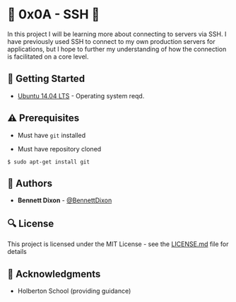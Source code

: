 # :shell: 0x0A - SSH :shell:

In this project I will be learning more about connecting to servers via SSH. I have previously used SSH to connect to my own production servers for applications, but I hope to further my understanding of how the connection is facilitated on a core level.

## :running: Getting Started

* [Ubuntu 14.04 LTS](http://releases.ubuntu.com/14.04/) - Operating system reqd.

## :warning: Prerequisites

* Must have `git` installed

* Must have repository cloned


```
$ sudo apt-get install git
```

## :blue_book: Authors
* **Bennett Dixon** - [@BennettDixon](https://github.com/BennettDixon)

## :mag: License

This project is licensed under the MIT License - see the [LICENSE.md](https://github.com/BennettDixon/holberton-system_engineering-devops/blob/master/LICENSE.md) file for details



## :mega: Acknowledgments

* Holberton School (providing guidance)